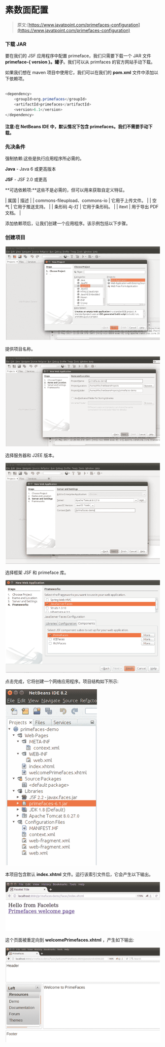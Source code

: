 # 素数面配置

> 原文:[https://www.javatpoint.com/primefaces-configuration](https://www.javatpoint.com/primefaces-configuration)

### 下载 JAR

要在我们的 JSF 应用程序中配置 primeface，我们只需要下载一个 JAR 文件**primeface-{ version }。罐子**。我们可以从 primfaces 的官方网站手动下载。

如果我们想在 maven 项目中使用它，我们可以在我们的 **pom.xml** 文件中添加以下依赖项。

```java

<dependency>
	<groupId>org.primefaces</groupId>
	<artifactId>primefaces</artifactId>
	<version>6.1</version>
</dependency>

```

#### 注意:在 NetBeans IDE 中，默认情况下包含 primefaces。我们不需要手动下载。

### 先决条件

强制依赖:这些是执行应用程序所必需的。

**Java** - Java 6 或更高版本

**JSF** - JSF 2.0 或更高

**可选依赖项:**这些不是必需的，但可以用来获取自定义特征。

| 属国 | 描述 |
| commons-fileupload、commons-io | 它用于上传文件。 |
| 空气 | 它用于推送支持。 |
| 条形码 4j-灯 | 它用于条形码。 |
| itext | 用于导出 PDF 文档。 |

添加依赖项后，让我们创建一个应用程序。该示例包括以下步骤。

### 创建项目

![PrimeFaces Configuration 1](img/e7d9408cfb784d1c238e691573dcd2e3.png)

提供项目名称。

![PrimeFaces Configuration 2](img/3bcae03e1e069764b001b1c7c04142f8.png)

选择服务器和 J2EE 版本。

![PrimeFaces Configuration 3](img/3fa13c9a16d04d78bc2deae92d7545f4.png)

选择框架 JSF 和 primeface 库。

![PrimeFaces Configuration 4](img/3deff4d79a53c1c6247bf186ee4833c1.png)

点击完成，它将创建一个网络应用程序。项目结构如下所示:

![PrimeFaces Configuration 5](img/e832c86211933d96810fb708390cc3c2.png)

本项目包含默认 **index.xhtml** 文件。运行该索引文件后，它会产生以下输出。

![PrimeFaces Configuration 6](img/0f2e6e2a4b73ffd3889f94f56da2048f.png)

这个页面被重定向到 **welcomePrimefaces.xhtml** ，产生如下输出:

![PrimeFaces Configuration 7](img/356bbe6af07ff16ef08b0c7dd316d4d2.png)